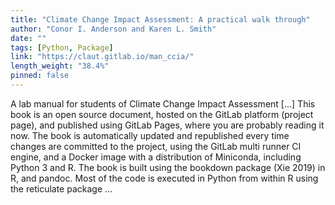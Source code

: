 ```yaml
---
title: "Climate Change Impact Assessment: A practical walk through"
author: "Conor I. Anderson and Karen L. Smith"
date: ""
tags: [Python, Package]
link: "https://claut.gitlab.io/man_ccia/"
length_weight: "38.4%"
pinned: false
---
```


A lab manual for students of Climate Change Impact Assessment [...] This book is an open source document, hosted on the GitLab platform (project page), and published using GitLab Pages, where you are probably reading it now. The book is automatically updated and republished every time changes are committed to the project, using the GitLab multi runner CI engine, and a Docker image with a distribution of Miniconda, including Python 3 and R. The book is built using the bookdown package (Xie 2019) in R, and pandoc. Most of the code is executed in Python from within R using the reticulate package  ...
